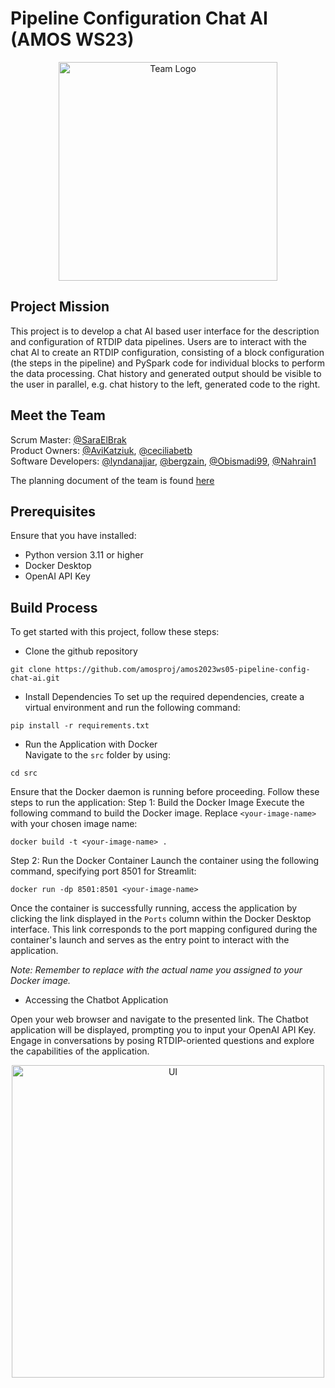 # Pipeline Configuration Chat AI (AMOS WS23)

<div style="text-align:center">
  <img src="https://github.com/amosproj/amos2023ws05-pipeline-config-chat-ai/raw/main/Deliverables/sprint-01/team-logo.PNG" alt="Team Logo" width="350"/>
</div>

## Project Mission 
This project is to develop a chat AI based user interface for the description and configuration of
RTDIP data pipelines. Users are to interact with the chat AI to create an RTDIP configuration,
consisting of a block configuration (the steps in the pipeline) and PySpark code for individual
blocks to perform the data processing. Chat history and generated output should be visible to the user in parallel, e.g. chat history to the left, generated code to the right.

## Meet the Team 
Scrum Master: [@SaraElBrak](https://github.com/SaraElBrak)  
Product Owners: [@AviKatziuk](https://github.com/AviKatziuk), [@ceciliabetb](https://github.com/ceciliabetb)  
Software Developers: [@lyndanajjar](https://github.com/lyndanajjar), [@bergzain](https://github.com/bergzain), [@Obismadi99](https://github.com/Obismadi99), [@Nahrain1](https://github.com/Nahrain1)

The planning document of the team is found [here](https://docs.google.com/spreadsheets/d/1m1z2m_p6k0ATw0RVNXJMbDp-RrOOPxpu0c3PPCtrwBI/edit#gid=6) 

## Prerequisites
Ensure that you have installed:

* Python version 3.11 or higher
* Docker Desktop 
* OpenAI API Key   

## Build Process 
To get started with this project, follow these steps: 

* Clone the github repository 
```
git clone https://github.com/amosproj/amos2023ws05-pipeline-config-chat-ai.git
``` 
* Install Dependencies 
To set up the required dependencies, create a virtual environment and run the following command:
```
pip install -r requirements.txt
```
* Run the Application with Docker  
Navigate to the `src` folder by using: 

``` 
cd src 
```
Ensure that the Docker daemon is running before proceeding. Follow these steps to run the application:
Step 1: Build the Docker Image
Execute the following command to build the Docker image. Replace `<your-image-name>` with your chosen image name:

```
docker build -t <your-image-name> .
```
Step 2: Run the Docker Container
Launch the container using the following command, specifying port 8501 for Streamlit:

```
docker run -dp 8501:8501 <your-image-name>
```

Once the container is successfully running, access the application by clicking the link displayed in the `Ports` column within the Docker Desktop interface. This link corresponds to the port mapping configured during the container's launch and serves as the entry point to interact with the application.

_Note: Remember to replace <your-image-name> with the actual name you assigned to your Docker image._

* Accessing the Chatbot Application  

Open your web browser and navigate to the presented link. The Chatbot application will be displayed, prompting you to input your OpenAI API Key. Engage in conversations by posing RTDIP-oriented questions and explore the capabilities of the application.

<div style="text-align:center">
  <img src="https://github.com/amosproj/amos2023ws05-pipeline-config-chat-ai/blob/main/refined_UI.png" alt="UI" width="500"/>
</div>




